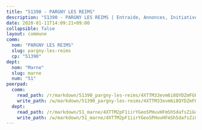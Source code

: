 ```yaml
---
title: "51390 - PARGNY LES REIMS"
description: "51390 - PARGNY LES REIMS | Entraide, Annonces, Initiatives"
date: 2020-01-11T14:09:21+09:00
collapsible: false
layout: commune
comm:
  nom: "PARGNY LES REIMS"
  slug: pargny-les-reims
  cp: "51390"
dept:
  nom: "Marne"
  slug: marne
  num: "51"
peerpad:
  comm:
    read_path: /r/markdown/51390_pargny-les-reims/4XTTM33evm6i8QYDZmFGFqKTtUUTb3cYUFgr2dZq7nenh9dWw
    write_path: /w/markdown/51390_pargny-les-reims/4XTTM33evm6i8QYDZmFGFqKTtUUTb3cYUFgr2dZq7nenh9dWw-K3TgTrun7erKEZbvciAXLLsRLcN48nzn5UdRKhHzQrDnUmWW54ErSqRdFC71ECHxg9XVXmw2NaMNK7CNKkH9EitMN1p3K5bgqmgZXHwX2vmHyW9TvQe2REt1xVpZeofhNDuCPdUj
  dept:
    read_path: /r/markdown/51_marne/4XTTM2pF1iirYGeoSPHuvHFmSh5dafsZiGuDVqApNYr9W2doe
    write_path: /w/markdown/51_marne/4XTTM2pF1iirYGeoSPHuvHFmSh5dafsZiGuDVqApNYr9W2doe-K3TgV7EpXmd75L5pz6aUTALihWsFeiubyposyfPgz6DbQby3ZQF3gNXaGqeRVGevfRz46yND7Y8QkCv5VozWFj5shZbEokjWNQrdmmsAHCxzuLQj5kuinh4kCdsefHKLdp7xhUwa
---
```


